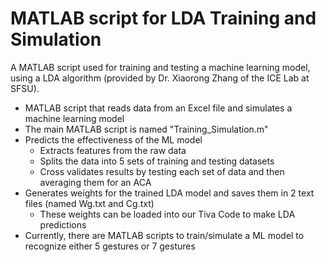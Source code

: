 # MATLAB script for LDA Training and Simulation
A MATLAB script used for training and testing a machine learning model, using a LDA algorithm (provided by Dr. Xiaorong Zhang of the ICE Lab at SFSU). 

- MATLAB script that reads data from an Excel file and simulates a machine learning model
- The main MATLAB script is named "Training_Simulation.m"
- Predicts the effectiveness of the ML model
   - Extracts features from the raw data
   - Splits the data into 5 sets of training and testing datasets
   - Cross validates results by testing each set of data and then averaging them for an ACA
- Generates weights for the trained LDA model and saves them in 2 text files (named Wg.txt and Cg.txt)
   - These weights can be loaded into our Tiva Code to make LDA predictions
- Currently, there are MATLAB scripts to train/simulate a ML model to recognize either 5 gestures or 7 gestures